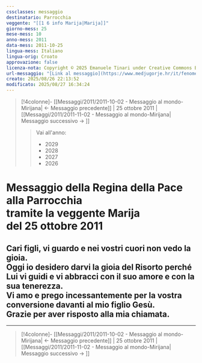 ```yaml
---
cssclasses: messaggio
destinatario: Parrocchia
veggente: "[[1 6 info Marija|Marija]]"
giorno-mess: 25
mese-mess: 10
anno-mess: 2011
data-mess: 2011-10-25
lingua-mess: Italiano
lingua-orig: Croato
approvazione: false
licenza-nota: Copyright © 2025 Emanuele Tinari under Creative Commons BY-NC-SA 4.0 https://creativecommons.org/licenses/by-nc-sa/4.0/
url-messaggio: "[Link al messaggio](https://www.medjugorje.hr/it/fenomeno-di-medjugorje/messaggi-della-madonna/?datum=2011-10-25)"
creato: 2025/08/26 22:13:52
modificato: 2025/08/27 16:34:24
---
```


> [!4colonne]- [[Messaggi/2011/2011-10-02 - Messaggio al mondo-Mirijana| ← Messaggio precedente]] | 25 ottobre 2011 | [[Messaggi/2011/2011-11-02 - Messaggio al mondo-Mirijana| Messaggio successivo → ]]
>> <span class="verde">Vai all'anno:</span>
>> - 2029
>> - 2028
>> - 2027
>> - 2026
>

# Messaggio della Regina della Pace<br>alla Parrocchia<br>tramite la veggente Marija<br>del 25 ottobre 2011

## Cari figli, vi guardo e nei vostri cuori non vedo la gioia.<br>Oggi io desidero darvi la gioia del Risorto perché Lui vi guidi e vi abbracci con il suo amore e con la sua tenerezza.<br>Vi amo e prego incessantemente per la vostra conversione davanti al mio figlio Gesù.<br>Grazie per aver risposto alla mia chiamata.

***

> [!4colonne]- [[Messaggi/2011/2011-10-02 - Messaggio al mondo-Mirijana| ← Messaggio precedente]] | 25 ottobre 2011 | [[Messaggi/2011/2011-11-02 - Messaggio al mondo-Mirijana| Messaggio successivo → ]]
